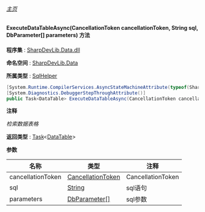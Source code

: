 ###### [主页](./Index.md "主页")

#### ExecuteDataTableAsync(CancellationToken cancellationToken, String sql, DbParameter[] parameters) 方法

**程序集** : [SharpDevLib.Data.dll](./SharpDevLib.Data.assembly.md "SharpDevLib.Data.dll")

**命名空间** : [SharpDevLib.Data](./SharpDevLib.Data.namespace.md "SharpDevLib.Data")

**所属类型** : [SqlHelper](./SharpDevLib.Data.SqlHelper.md "SqlHelper")

``` csharp
[System.Runtime.CompilerServices.AsyncStateMachineAttribute(typeof(SharpDevLib.Data.SqlHelper+<ExecuteDataTableAsync>d__26))]
[System.Diagnostics.DebuggerStepThroughAttribute()]
public Task<DataTable> ExecuteDataTableAsync(CancellationToken cancellationToken, String sql, DbParameter[] parameters)
```

**注释**

*检索数据表格*



**返回类型** : [Task](https://learn.microsoft.com/en-us/dotnet/api/system.threading.tasks.task-1 "Task")\<[DataTable](https://learn.microsoft.com/en-us/dotnet/api/system.data.datatable "DataTable")\>


**参数**

|名称|类型|注释|
|---|---|---|
|cancellationToken|[CancellationToken](https://learn.microsoft.com/en-us/dotnet/api/system.threading.cancellationtoken "CancellationToken")|CancellationToken|
|sql|[String](https://learn.microsoft.com/en-us/dotnet/api/system.string "String")|sql语句|
|parameters|[DbParameter\[\]](https://learn.microsoft.com/en-us/dotnet/api/system.data.common.dbparameter[] "DbParameter\[\]")|sql参数|



